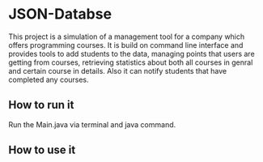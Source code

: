 # JSON-Databse
This project is a simulation of a management tool for a company which offers programming courses. It is build on command line interface and provides tools to add students to the data, managing points that users are getting from courses, retrieving statistics about both all courses in genral and certain course in details. Also it can notify students that have completed any courses.

## How to run it
Run the Main.java via terminal and java command.

## How to use it

